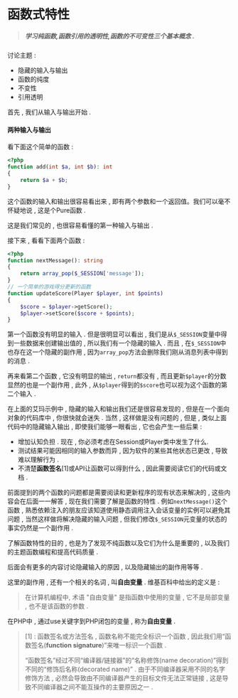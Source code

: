 # 函数式特性

> ##### 学习纯函数,函数引用的透明性,函数的不可变性三个基本概念 .

讨论主题 :

* 隐藏的输入与输出
* 函数的纯度
* 不变性
* 引用透明

首先 , 我们从输入与输出开始 .

#### 两种输入与输出

看下面这个简单的函数 :

```php
<?php
function add(int $a, int $b): int
{
    return $a + $b;
}
```

这个函数的输入和输出很容易看出来 , 即有两个参数和一个返回值。我们可以毫不怀疑地说 , 这是个Pure函数 .

这是我们常见的 , 也很容易看懂的第一种输入与输出 .

接下来 , 看看下面两个函数 :

```php
<?php
function nextMessage(): string
{
    return array_pop($_SESSION['message']);
}
// 一个简单的游戏得分更新的函数
function updateScore(Player $player, int $points)
{
    $score = $player->getScore();
    $player->setScore($score + $points);
}
```

第一个函数没有明显的输入 . 但是很明显可以看出 , 我们是从`$_SESSION`变量中得到一些数据来创建输出值的 , 所以我们有一个隐藏的输入 . 而且 , 在`$_SESSION`中也存在这一个隐藏的副作用 , 因为`array_pop`方法会删除我们刚从消息列表中得到的消息 .

再来看第二个函数 , 它没有明显的输出 , `return`都没有 , 而且更新`$player`的分数显然的也是一个副作用 , 此外 , 从`$player`得到的`$score`也可以视为这个函数的第二个输入 .

在上面的艾玛示例中 , 隐藏的输入和输出我们还是很容易发现的 , 但是在一个面向对象的代码库中 , 你很快就会迷失 . 当然 , 这样做是没有问题的 , 但是 , 类似上面代码中的隐藏输入输出 , 即使我们能够一眼看出 , 它也会产生一些后果 :

* 增加认知负担 . 现在 , 你必须考虑在Session或Player类中发生了什么.
* 测试结果可能因相同的输入参数而异 , 因为软件的某些其他状态已更改 , 导致难以理解行为 . 
* 不清楚**函数签名**\[1\]或API让函数可以得到什么 , 因此需要阅读它们的代码或文档 . 

前面提到的两个函数的问题都是需要阅读和更新程序的现有状态来解决的 , 这些内容会在后面一一解答 , 现在我们需要了解是函数的特性 . 例如`nextMessage()`这个函数 , 熟悉依赖注入的朋友应该知道使用静态调用注入会话变量的实例可以避免其问题 , 当然这样做将解决隐藏的输入问题 , 但我们修改`$_SESSION`元变量的状态的事实仍然是一个副作用 .

了解函数特性的目的 , 也是为了发现不纯函数以及它们为什么是重要的 , 以及我们的主题函数编程和提高代码质量 .

后面会有更多的内容讨论隐藏输入的原因 , 以及隐藏输出的副作用等等 .

这里的副作用 , 还有一个相关的名词 , 叫**自由变量** . 维基百科中给出的定义是 :

> 在计算机编程中, 术语 "自由变量" 是指函数中使用的变量 , 它不是局部变量 , 也不是该函数的参数 .

在PHP中 , 通过use关键字到PHP闭包的变量 , 称为**自由变量** .

> \[1\] : 函数签名或方法签名 , 函数名称不能完全标识一个函数 , 因此我们用“函数签名\(**function signature**\)”来唯一标识一个函数 . 
>
> “函数签名”经过不同“编译器/链接器”的“名称修饰\(name decoration\)”得到不同的“修饰后名称\(decorated name\)” . 由于不同编译器采用不同的名字修饰方法 , 必然会导致由不同编译器产生的目标文件无法正常链接 , 这是导致不同编译器之间不能互操作的主要原因之一 .



